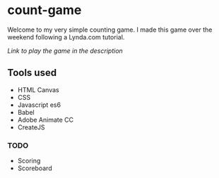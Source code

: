 # count-game

Welcome to my very simple counting game.  I made this game over the weekend following a Lynda.com tutorial.

*Link to play the game in the description*

## Tools used

* HTML Canvas
* CSS
* Javascript es6
* Babel
* Adobe Animate CC
* CreateJS

### TODO

- Scoring
- Scoreboard
